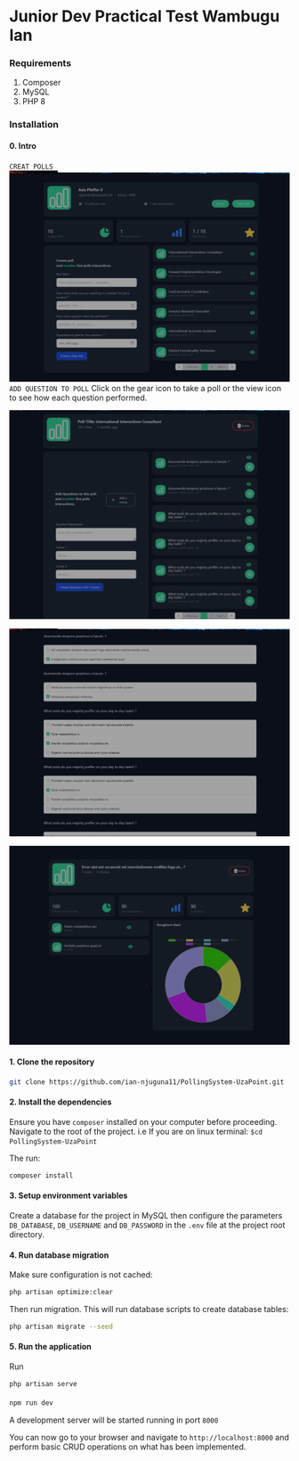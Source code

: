 # Junior Dev Practical Test Wambugu Ian

### Requirements
1. Composer
2. MySQL
3. PHP 8
### Installation

#### 0. Intro
 `CREAT POLLS` 
![screenshot1](create_polls.png)
 `ADD QUESTION TO POLL` Click on the gear icon to take a poll or the view icon to see how each question performed. 

![screenshot1](take_poll_gear.png)

![screenshot1](poll_voting.png)

![screenshot1](questionreports.png)

#### 1. Clone the repository
```bash
git clone https://github.com/ian-njuguna11/PollingSystem-UzaPoint.git
```
#### 2. Install the dependencies
Ensure you have `composer` installed on your computer before proceeding.
Navigate to the root of the project. i.e If you are on linux terminal: `$cd PollingSystem-UzaPoint`

The run:
```bash
composer install
```

#### 3. Setup environment variables
Create a database for the project in MySQL then configure the parameters `DB_DATABASE`, `DB_USERNAME` and `DB_PASSWORD` in the `.env` file at the project root directory.

#### 4. Run database migration
Make sure configuration is not cached:
```bash
php artisan optimize:clear
```

Then run migration. This will run database scripts to create database tables:
```bash
php artisan migrate --seed
```

#### 5. Run the application
Run
```bash
php artisan serve

npm run dev
```



A development server will be started running in port `8000`

You can now go to your browser and navigate to `http://localhost:8000` and perform basic CRUD operations on what has been implemented.
